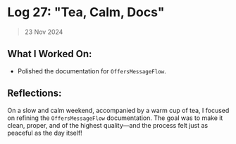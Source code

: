 # Log 27: "Tea, Calm, Docs"

> 23 Nov 2024

## What I Worked On:

- Polished the documentation for `OffersMessageFlow`.

## Reflections:

On a slow and calm weekend, accompanied by a warm cup of tea, I focused on
refining the `OffersMessageFlow` documentation. The goal was to make it clean,
proper, and of the highest quality—and the process felt just as peaceful as the
day itself!
